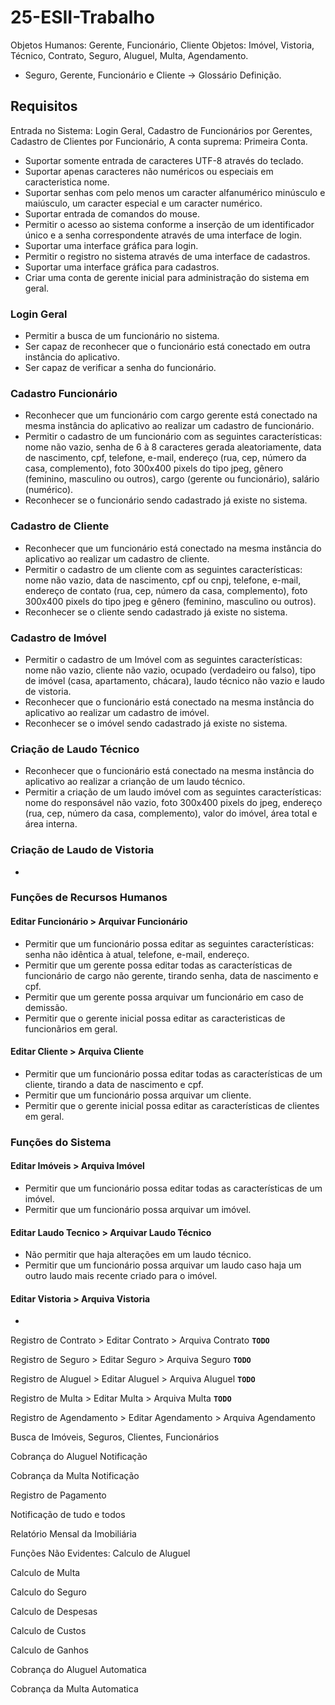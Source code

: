 # 25-ESII-Trabalho

Objetos Humanos: Gerente, Funcionário, Cliente
Objetos: Imóvel, Vistoria, Técnico, Contrato, Seguro, Aluguel, Multa, Agendamento.

- Seguro, Gerente, Funcionário e Cliente $\rightarrow$ Glossário Definição.

## Requisitos

Entrada no Sistema: Login Geral, Cadastro de Funcionários por Gerentes, Cadastro de Clientes por Funcionário, A conta suprema: Primeira Conta.

- Suportar somente entrada de caracteres UTF-8 através do teclado.
- Suportar apenas caracteres não numéricos ou especiais em caracteristica nome.
- Suportar senhas com pelo menos um caracter alfanumérico minúsculo e maiúsculo, um caracter especial e um caracter numérico.
- Suportar entrada de comandos do mouse.
- Permitir o acesso ao sistema conforme a inserção de um identificador único e a senha correspondente através de uma interface de login.
- Suportar uma interface gráfica para login.
- Permitir o registro no sistema através de uma interface de cadastros.
- Suportar uma interface gráfica para cadastros.
- Criar uma conta de gerente inicial para administração do sistema em geral.

### Login Geral

- Permitir a busca de um funcionário no sistema.
- Ser capaz de reconhecer que o funcionário está conectado em outra instância do aplicativo.
- Ser capaz de verificar a senha do funcionário.

### Cadastro Funcionário

- Reconhecer que um funcionário com cargo gerente está conectado na mesma instância do aplicativo ao realizar um cadastro de funcionário.
- Permitir o cadastro de um funcionário com as seguintes características: nome não vazio, senha de 6 à 8 caracteres gerada aleatoriamente, data de nascimento, cpf, telefone, e-mail, endereço (rua, cep, número da casa, complemento), foto 300x400 pixels do tipo jpeg, gênero (feminino, masculino ou outros), cargo (gerente ou funcionário), salário (numérico).
- Reconhecer se o funcionário sendo cadastrado já existe no sistema.

### Cadastro de Cliente

- Reconhecer que um funcionário está conectado na mesma instância do aplicativo ao realizar um cadastro de cliente.
- Permitir o cadastro de um cliente com as seguintes características: nome não vazio, data de nascimento, cpf ou cnpj, telefone, e-mail, endereço de contato (rua, cep, número da casa, complemento), foto 300x400 pixels do tipo jpeg e gênero (feminino, masculino ou outros).
- Reconhecer se o cliente sendo cadastrado já existe no sistema.

###  Cadastro de Imóvel

- Permitir o cadastro de um Imóvel com as seguintes características: nome não vazio, cliente não vazio, ocupado (verdadeiro ou falso), tipo de imóvel (casa, apartamento, chácara), laudo técnico não vazio e laudo de vistoria.
- Reconhecer que o funcionário está conectado na mesma instância do aplicativo ao realizar um cadastro de imóvel.
- Reconhecer se o imóvel sendo cadastrado já existe no sistema.

### Criação de Laudo Técnico

- Reconhecer que o funcionário está conectado na mesma instância do aplicativo ao realizar a crianção de um laudo técnico.
- Permitir a criação de um laudo imóvel com as seguintes características: nome do responsável não vazio, foto 300x400 pixels do jpeg, endereço (rua, cep, número da casa, complemento), valor do imóvel, área total e área interna.

### Criação de Laudo de Vistoria

- 

### Funções de Recursos Humanos

#### Editar Funcionário > Arquivar Funcionário

- Permitir que um funcionário possa editar as seguintes características: senha não idêntica à atual, telefone, e-mail, endereço.
- Permitir que um gerente possa editar todas as características de funcionário de cargo não gerente, tirando senha, data de nascimento e cpf.
- Permitir que um gerente possa arquivar um funcionário em caso de demissão.
- Permitir que o gerente inicial possa editar as caracteristicas de funcionãrios em geral.

#### Editar Cliente > Arquiva Cliente

- Permitir que um funcionário possa editar todas as características de um cliente, tirando a data de nascimento e cpf.
- Permitir que um funcionário possa arquivar um cliente.
- Permitir que o gerente inicial possa editar as características de clientes em geral.

### Funções do Sistema

#### Editar Imóveis > Arquiva Imóvel

- Permitir que um funcionário possa editar todas as características de um imóvel.
- Permitir que um funcionário possa arquivar um imóvel.

#### Editar Laudo Tecnico > Arquivar Laudo Técnico

- Não permitir que haja alterações em um laudo técnico.
- Permitir que um funcionário possa arquivar um laudo caso haja um outro laudo mais recente criado para o imóvel.

#### Editar Vistoria > Arquiva Vistoria

- 

Registro de Contrato > Editar Contrato > Arquiva Contrato
**`TODO`**

Registro de Seguro > Editar Seguro > Arquiva Seguro
**`TODO`**

Registro de Aluguel > Editar Aluguel > Arquiva Aluguel
**`TODO`**

Registro de Multa > Editar Multa > Arquiva Multa
**`TODO`**

Registro de Agendamento > Editar Agendamento > Arquiva Agendamento


Busca de Imóveis, Seguros, Clientes, Funcionários


Cobrança do Aluguel Notificação


Cobrança da Multa Notificação


Registro de Pagamento


Notificação de tudo e todos


Relatório Mensal da Imobiliária


Funções Não Evidentes:
Calculo de Aluguel


Calculo de Multa


Calculo do Seguro


Calculo de Despesas


Calculo de Custos


Calculo de Ganhos


Cobrança do Aluguel Automatica


Cobrança da Multa Automatica


